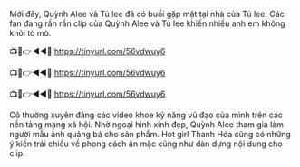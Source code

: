Mới đây, Quỳnh Alee và Tú lee đã có buổi gặp mặt tại nhà của Tú lee. Các fan đang rần rần clip của Quỳnh Alee và Tú lee khiến nhiều anh em không khỏi tò mò.

📺📱👉◄◄🔴 https://tinyurl.com/56vdwuy6

📺📱👉◄◄🔴 https://tinyurl.com/56vdwuy6

📺📱👉◄◄🔴 https://tinyurl.com/56vdwuy6



Cô thường xuyên đăng các video khoe kỹ năng vũ đạo của mình trên các nền tảng mạng xã hội. Nhờ ngoại hình xinh đẹp, Quỳnh Alee tham gia làm người mẫu ảnh quảng bá cho sản phẩm. Hot girl Thanh Hóa cũng có những ý kiến ​​trái chiều về phong cách ăn mặc cũng như dàn dựng nội dung cho clip.
